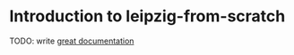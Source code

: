 # Introduction to leipzig-from-scratch

TODO: write [great documentation](http://jacobian.org/writing/what-to-write/)
